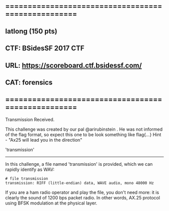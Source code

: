 ## ===================================================
## latlong (150 pts)
## CTF: BSidesSF 2017 CTF
## URL: https://scoreboard.ctf.bsidessf.com/
## CAT: forensics
## ===================================================

Transmission Received.

This challenge was created by our pal @arirubinstein . He was not informed of the flag format, so expect this one to be look something like flag{...}
Hint - "Ax25 will lead you in the direction"

'transmission'

-----

In this challenge, a file named 'transmission' is provided, which we can rapidly identify as WAV:
```
# file transmission
transmission: RIFF (little-endian) data, WAVE audio, mono 48000 Hz
```

If you are a ham radio operator and play the file, you don't need more: it is clearly the sound of 1200 bps packet radio. In other words, AX.25 protocol using BFSK modulation at the physical layer.

